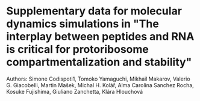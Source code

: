 # Supplementary data for molecular dynamics simulations in "The interplay between peptides and RNA is critical for protoribosome compartmentalization and stability"

Authors: Simone Codispoti1, Tomoko Yamaguchi, Mikhail Makarov, Valerio G. Giacobelli, Martin Mašek, Michal H. Kolář, Alma Carolina Sanchez Rocha, Kosuke Fujishima, Giuliano Zanchetta, Klára Hlouchová
